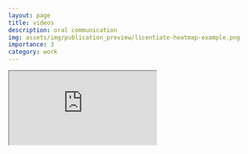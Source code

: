 ```yaml
---
layout: page
title: videos
description: oral communication
img: assets/img/publication_preview/licentiate-heatmap-example.png
importance: 3
category: work
---
```


<div class="row justify-content-sm-center">
<div class="col-sm-8 mt-3 mt-md-0 embed-responsive embed-responsive-16by9">
  <iframe class="embed-responsive-item" 
    src="https://www.youtube.com/watch?v=wXgkXEz2T_Q"
    title=" Presentation at EMIP23.">
  </iframe>
</div>
</div>
